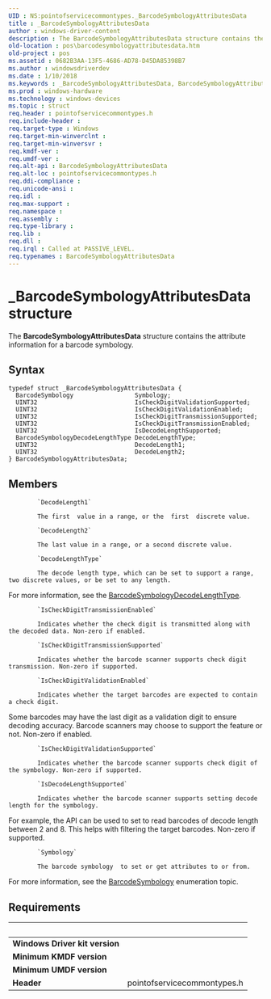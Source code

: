 ```yaml
---
UID : NS:pointofservicecommontypes._BarcodeSymbologyAttributesData
title : _BarcodeSymbologyAttributesData
author : windows-driver-content
description : The BarcodeSymbologyAttributesData structure contains the attribute information for a barcode symbology.
old-location : pos\barcodesymbologyattributesdata.htm
old-project : pos
ms.assetid : 0682B3AA-13F5-4686-AD78-D45DA85398B7
ms.author : windowsdriverdev
ms.date : 1/10/2018
ms.keywords : _BarcodeSymbologyAttributesData, BarcodeSymbologyAttributesData
ms.prod : windows-hardware
ms.technology : windows-devices
ms.topic : struct
req.header : pointofservicecommontypes.h
req.include-header : 
req.target-type : Windows
req.target-min-winverclnt : 
req.target-min-winversvr : 
req.kmdf-ver : 
req.umdf-ver : 
req.alt-api : BarcodeSymbologyAttributesData
req.alt-loc : pointofservicecommontypes.h
req.ddi-compliance : 
req.unicode-ansi : 
req.idl : 
req.max-support : 
req.namespace : 
req.assembly : 
req.type-library : 
req.lib : 
req.dll : 
req.irql : Called at PASSIVE_LEVEL.
req.typenames : BarcodeSymbologyAttributesData
---
```


# _BarcodeSymbologyAttributesData structure
The <b>BarcodeSymbologyAttributesData</b> structure contains the attribute information  for a barcode symbology.

## Syntax
````
typedef struct _BarcodeSymbologyAttributesData {
  BarcodeSymbology                 Symbology;
  UINT32                           IsCheckDigitValidationSupported;
  UINT32                           IsCheckDigitValidationEnabled;
  UINT32                           IsCheckDigitTransmissionSupported;
  UINT32                           IsCheckDigitTransmissionEnabled;
  UINT32                           IsDecodeLengthSupported;
  BarcodeSymbologyDecodeLengthType DecodeLengthType;
  UINT32                           DecodeLength1;
  UINT32                           DecodeLength2;
} BarcodeSymbologyAttributesData;
````

## Members

        
            `DecodeLength1`

            The first  value in a range, or the  first  discrete value.
        
            `DecodeLength2`

            The last value in a range, or a second discrete value.
        
            `DecodeLengthType`

            The decode length type, which can be set to support a range, two discrete values, or be set to any length.
 For more information, see the <a href="..\pointofservicecommontypes\ne-pointofservicecommontypes-_barcodesymbologydecodelengthtype.md">BarcodeSymbologyDecodeLengthType</a>.
        
            `IsCheckDigitTransmissionEnabled`

            Indicates whether the check digit is transmitted along with the decoded data. Non-zero if enabled.
        
            `IsCheckDigitTransmissionSupported`

            Indicates whether the barcode scanner supports check digit transmission. Non-zero if supported.
        
            `IsCheckDigitValidationEnabled`

            Indicates whether the target barcodes are expected to contain a check digit.

Some barcodes may have the last digit as a validation digit to ensure  decoding accuracy.  Barcode scanners may choose to support the feature or not. Non-zero if enabled.
        
            `IsCheckDigitValidationSupported`

            Indicates whether the barcode scanner supports check digit of the symbology. Non-zero if supported.
        
            `IsDecodeLengthSupported`

            Indicates whether the barcode scanner supports setting decode length for the symbology.

For example, the API can be used to set to read barcodes of decode length between 2 and 8.  This helps with filtering the target barcodes. Non-zero if supported.
        
            `Symbology`

            The barcode symbology  to set or get attributes to or from.

For more information, see the <a href="..\pointofservicecommontypes\ne-pointofservicecommontypes-_barcodesymbology.md">BarcodeSymbology</a> enumeration topic.


## Requirements
| &nbsp; | &nbsp; |
| ---- |:---- |
| **Windows Driver kit version** |  |
| **Minimum KMDF version** |  |
| **Minimum UMDF version** |  |
| **Header** | pointofservicecommontypes.h |